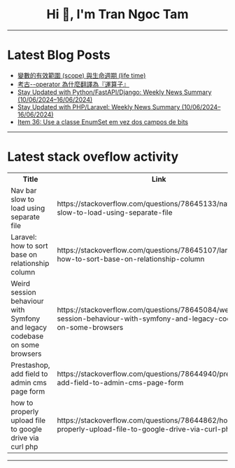 <h1 align="center">Hi 👋, I'm Tran Ngoc Tam</h1>

---

# Latest Blog Posts 
<!-- BLOG-POST-LIST:START -->
- [變數的有效範圍 &lpar;scope&rpar; 與生命週期 &lpar;life time&rpar;](https://dev.to/codemee/bian-shu-de-you-xiao-fan-wei-scope-yu-sheng-ming-zhou-qi-life-time-2h3l)
- [考古--operator 為什麼翻譯為『運算子』](https://dev.to/codemee/kao-gu-operator-wei-shi-mo-fan-yi-wei-yun-suan-zi--2d9m)
- [Stay Updated with Python/FastAPI/Django: Weekly News Summary &lpar;10/06/2024–16/06/2024&rpar;](https://dev.to/poovarasu/stay-updated-with-pythonfastapidjango-weekly-news-summary-10062024-16062024-2c4c)
- [Stay Updated with PHP/Laravel: Weekly News Summary &lpar;10/06/2024–16/06/2024&rpar;](https://dev.to/poovarasu/stay-updated-with-phplaravel-weekly-news-summary-10062024-16062024-1p48)
- [Item 36: Use a classe EnumSet em vez dos campos de bits](https://dev.to/giselecoder/item-36-use-a-classe-enumset-em-vez-dos-campos-de-bits-1gh6)
<!-- BLOG-POST-LIST:END -->

---

# Latest stack oveflow activity
<table>
  <tr><th>Title</th><th>Link</th></tr>
  <!-- STACKOVERFLOW:START --><tr><td>Nav bar slow to load using separate file</td><td>https://stackoverflow.com/questions/78645133/nav-bar-slow-to-load-using-separate-file</td></tr><tr><td>Laravel: how to sort base on relationship column</td><td>https://stackoverflow.com/questions/78645107/laravel-how-to-sort-base-on-relationship-column</td></tr><tr><td>Weird session behaviour with Symfony and legacy codebase on some browsers</td><td>https://stackoverflow.com/questions/78645084/weird-session-behaviour-with-symfony-and-legacy-codebase-on-some-browsers</td></tr><tr><td>Prestashop, add field to admin cms page form</td><td>https://stackoverflow.com/questions/78644940/prestashop-add-field-to-admin-cms-page-form</td></tr><tr><td>how to properly upload file to google drive via curl php</td><td>https://stackoverflow.com/questions/78644862/how-to-properly-upload-file-to-google-drive-via-curl-php</td></tr><!-- STACKOVERFLOW:END -->
</table>

---


